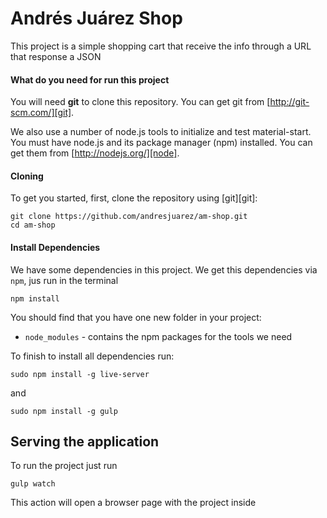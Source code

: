 # Andrés Juárez Shop

This project is a simple shopping cart that receive the info through a URL that response a JSON

#### What do you need for run this project

You will need **git** to clone this repository. You can get git from
[http://git-scm.com/][git].

We also use a number of node.js tools to initialize and test material-start. You must have node.js
and its package manager (npm) installed. You can get them from
[http://nodejs.org/][node].

#### Cloning

To get you started, first, clone the 
repository using [git][git]:

    git clone https://github.com/andresjuarez/am-shop.git
    cd am-shop
    
#### Install Dependencies

We have some dependencies in this project. We get this dependencies via `npm`, jus run in the terminal

```
npm install
```

You should find that you have one new folder in your project:

 - `node_modules` - contains the npm packages for the tools we need

To finish to install all dependencies run:
```
sudo npm install -g live-server
```
and 
```
sudo npm install -g gulp
```

## Serving the application

To run the project just run 

```
gulp watch
```

This action will open a browser page with the project inside



